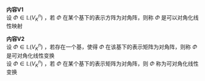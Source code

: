 **内容V1**    
设 $\Phi\in\mathbb{L}(V_K^n)$ ，若 $\Phi$ 在某个基下的表示方阵为对角阵，则称 $\Phi$ 是可以对角化线性映射    
    
**内容V2**    
设 $\Phi\in\mathbb{L}(V_K^n)$ ，若存在一个基，使得 $\Phi$ 在该基下的表示矩阵为对角阵，则称 $\Phi$ 是可对角化线性变换    
设 $\Phi\in\mathbb{L}(V_K^n)$ ，若 $\Phi$ 在某个基下的表示矩阵为对角阵，则 $\Phi$ 称为可对角化线性变换    
